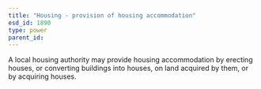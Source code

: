 ```yaml
---
title: "Housing - provision of housing accommodation"
esd_id: 1890
type: power
parent_id:  
---
```


A local housing authority may provide housing accommodation by erecting houses, or converting buildings into houses, on land acquired by them, or by acquiring houses.

